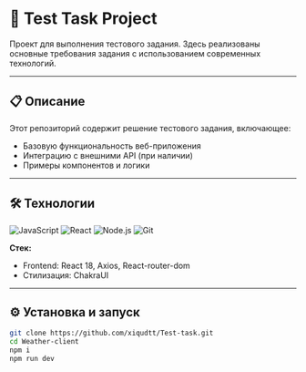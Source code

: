 # 🚀 Test Task Project

Проект для выполнения тестового задания. Здесь реализованы основные требования задания с использованием современных технологий.

---

## 📋 Описание

Этот репозиторий содержит решение тестового задания, включающее:
- Базовую функциональность веб-приложения
- Интеграцию с внешними API (при наличии)
- Примеры компонентов и логики

---

## 🛠 Технологии

![JavaScript](https://img.shields.io/badge/-JavaScript-F7DF1E?logo=javascript&logoColor=black)
![React](https://img.shields.io/badge/-React-61DAFB?logo=react&logoColor=white)
![Node.js](https://img.shields.io/badge/-Node.js-339933?logo=node.js&logoColor=white)
![Git](https://img.shields.io/badge/-Git-F05032?logo=git&logoColor=white)

**Стек:**
- Frontend: React 18, Axios, React-router-dom
- Стилизация: ChakraUI

---

## ⚙️ Установка и запуск
```bash
git clone https://github.com/xiqudtt/Test-task.git
cd Weather-client
npm i
npm run dev


